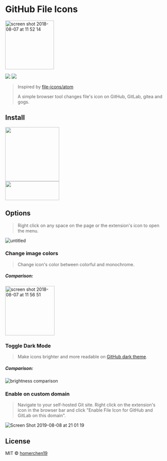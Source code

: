 # GitHub File Icons

<img width="155" alt="screen shot 2018-08-07 at 11 52 14" src="https://user-images.githubusercontent.com/12113222/43749677-67bc7a86-9a38-11e8-9ed2-f5f762caacd4.png">

<p>
<a target="_blank" href="https://opensource.org/licenses/MIT" title="License: MIT"><img src="https://img.shields.io/badge/License-MIT-blue.svg"></a>
<a target="_blank" href="http://makeapullrequest.com" title="PRs Welcome"><img src="https://img.shields.io/badge/PRs-welcome-brightgreen.svg"></a>
</p>

> Inspired by [file-icons/atom](https://github.com/file-icons/atom)
>
> A simple browser tool changes file's icon on GitHub, GitLab, gitea and gogs.

## Install

<a href="https://chrome.google.com/webstore/detail/github-file-icons/ficfmibkjjnpogdcfhfokmihanoldbfe">
  <img border="0" src="https://developer.chrome.com/webstore/images/ChromeWebStore_BadgeWBorder_v2_496x150.png" width="172">
</a>
<br/>
<a href="https://addons.mozilla.org/en-US/firefox/addon/github-file-icon/">
<img border="0" src="https://addons.cdn.mozilla.net/static/img/addons-buttons/AMO-button_1.png" width="172" height="60">
</a>

## Options

> Right click on any space on the page or the extension's icon to open the menu.

![untitled](https://user-images.githubusercontent.com/12113222/51907474-02ba6e00-241b-11e9-8199-83a18502fb6b.png)

### Change image colors

> Change icon's color between colorful and monochrome.

##### Comparison:

<img width="157" alt="screen shot 2018-08-07 at 11 56 51" src="https://user-images.githubusercontent.com/12113222/43754021-f9b40946-9a4b-11e8-8144-ab7cb5cbea8e.png">

### Toggle Dark Mode

> Make icons brighter and more readable on [GitHub dark theme](https://github.com/StylishThemes/GitHub-Dark).

##### Comparison:

![brightness comparison](https://user-images.githubusercontent.com/454813/38455054-4a924cf4-3a40-11e8-86d6-29a030dfde49.jpg)

### Enable on custom domain

> Navigate to your self-hosted Git site. Right click on the extension's icon in the browser bar and click "Enable File Icon for GitHub and GitLab on this domain".

![Screen Shot 2019-08-08 at 21 01 19](https://user-images.githubusercontent.com/12113222/62698132-b7af9200-ba1f-11e9-9edc-396b6b9295be.png)

## License

MIT © [homerchen19](https://github.com/homerchen19)
